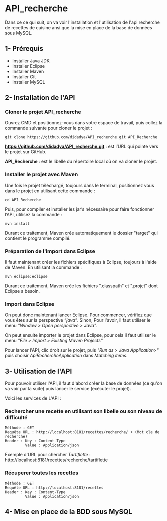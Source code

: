 # API_recherche

Dans ce ce qui suit, on va voir l'installation et l'utilisation de l'api recherche de recettes de cuisine ansi que la mise en place de la base de données sous MySQL.

## 1- Prérequis
* Installer Java JDK
* Installer Eclipse
* Installer Maven
* Installer Git
* Installer MySQL

## 2- Installation de l'API

### Cloner le projet API_recherche
Ouvrez CMD et positionnez-vous dans votre espace de travail, puis collez la commande suivante pour cloner le projet :
```
git clone https://github.com/didadya/API_recherche.git API_Recherche
```
**https://github.com/didadya/API_recherche.git** : est l’URL qui pointe vers le projet sur GitHub.

**API_Recherche** : est le libelle du répertoire local où on va cloner le projet.

### Installer le projet avec Maven

Une fois le projet téléchargé, toujours dans le terminal, positionnez vous dans le projet en utilisant cette commande : 
```
cd API_Recherche
```
Puis, pour compiler et installer les jar’s nécessaire pour faire fonctionner l’API, utilisez la commande : 
```
mvn install
```
Durant ce traitement, Maven crée automatiquement le dossier "target" qui contient le programme compilé.

### Préparation de l'import dans Eclipse 

Il faut maintenant créer les fichiers spécifiques à Eclipse, toujours à l'aide de Maven. En utilisant la commande : 
```
mvn eclipse:eclipse
```
Durant ce traitement, Maven crée les fichiers ".classpath" et ".projet" dont Eclipse a besoin.

### Import dans Eclipse

On peut donc maintenant lancer Eclipse. Pour commencer, vérifiez que vous êtes sur la perspective *“java”*. Sinon, Pour l'avoir, il faut utiliser le menu *"Window > Open perspective > Java"*.

On peut ensuite importer le projet dans Eclipse, pour cela il faut utiliser le menu *"File > Import > Existing Maven Projects"*

Pour lancer l'API, clic droit sur le projet, puis *"Run as > Java Application>"* puis choisir *ApiRechercheApplication* dans *Matching items*.

## 3- Utilisation de l'API

Pour pouvoir utiliser l'API, il faut d'abord créer la base de données (ce qu'on va voir par la suite) puis lancer le service (exécuter le projet).

Voici les services de L'API :

### Rechercher une recette en utilisant son libelle ou son niveau de difficulté
```
Méthode : GET
Requête URL : http://localhost:8181/recettes/recherche/ + (Mot cle de recherche)
Header : Key : Content-Type
         Value : Application/json
```

Exemple d'URL pour chercher *Tartiflette* :  http://localhost:8181/recettes/recherche/tartiflette

### Récuperer toutes les recettes
```
Méthode : GET
Requête URL : http://localhost:8181/recettes
Header : Key : Content-Type
         Value : Application/json
```

## 4- Mise en place de la BDD sous MySQL
